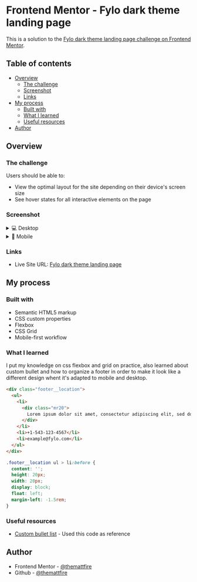 # Frontend Mentor - Fylo dark theme landing page

This is a solution to the [Fylo dark theme landing page challenge on Frontend Mentor](https://www.frontendmentor.io/challenges/fylo-dark-theme-landing-page-5ca5f2d21e82137ec91a50fd).

## Table of contents

- [Overview](#overview)
  - [The challenge](#the-challenge)
  - [Screenshot](#screenshot)
  - [Links](#links)
- [My process](#my-process)
  - [Built with](#built-with)
  - [What I learned](#what-i-learned)
  - [Useful resources](#useful-resources)
- [Author](#author)

## Overview

### The challenge

Users should be able to:

- View the optimal layout for the site depending on their device's screen size
- See hover states for all interactive elements on the page

### Screenshot

<details>
  <summary>💻 Desktop</summary>
  <img src="./images/desktop-preview.png">
</details>

<details>
  <summary>📱 Mobile</summary>
  <img src="./images/mobile-preview.png">
</details>

### Links

- Live Site URL: [Fylo dark theme landing page](https://your-live-site-url.com)

## My process

### Built with

- Semantic HTML5 markup
- CSS custom properties
- Flexbox
- CSS Grid
- Mobile-first workflow

### What I learned

I put my knowledge on css flexbox and grid on practice, also learned about custom bullet and how to organize a footer in order to make it look like a different design whent it's adapted to mobile and desktop.

```html
<div class="footer__location">
  <ul>
    <li>
      <div class="mr20">
        Lorem ipsum dolor sit amet, consectetur adipiscing elit, sed do eiusmod tempor incididunt ut labore et dolore magna aliqua
      </div>
    </li>
    <li>+1-543-123-4567</li>
    <li>example@fylo.com</li>
  </ul>
</div>
```
```css
.footer__location ul > li:before {
  content: '';
  height: 20px;
  width: 20px;
  display: block;
  float: left;
  margin-left: -1.5rem;
}
```

### Useful resources

- [Custom bullet list](https://codepen.io/mihai-peteu/pen/jOPObzz) - Used this code as reference

## Author

- Frontend Mentor - [@themattfire](https://www.frontendmentor.io/profile/themattfire)
- Github - [@themattfire](github.com/themattfire)
